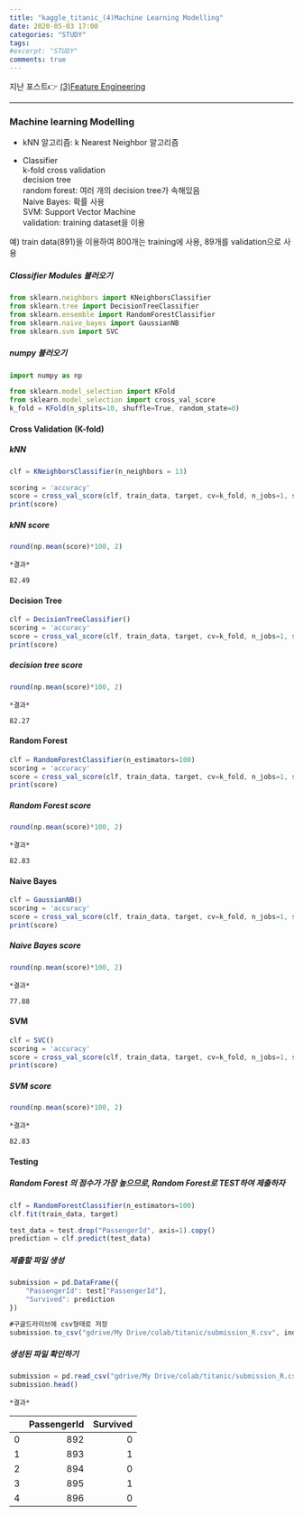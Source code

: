 ```yaml
---
title: "kaggle_titanic_(4)Machine Learning Modelling"
date: 2020-05-03 17:00
categories: "STUDY"
tags:
#excerpt: "STUDY"
comments: true
---
```


지난 포스트:point_right: [(3)Feature Engineering](https://masunii.github.io/study/kaggle-titanic(3)/)

------------------------------------------------------------------------------
### Machine learning Modelling  

* kNN 알고리즘: k Nearest Neighbor 알고리즘

* Classifier  
k-fold cross validation  
decision tree  
random forest: 여러 개의 decision tree가 속해있음  
Naive Bayes: 확률 사용  
SVM: Support Vector Machine  
validation: training dataset을 이용  

예) train data(891)을 이용하여 800개는 training에 사용, 89개를 validation으로 사용  


##### Classifier Modules 불러오기
```javascript
from sklearn.neighbors import KNeighborsClassifier
from sklearn.tree import DecisionTreeClassifier
from sklearn.ensemble import RandomForestClassifier
from sklearn.naive_bayes import GaussianNB
from sklearn.svm import SVC
```
##### numpy 불러오기
```javascript
import numpy as np
```

```javascript
from sklearn.model_selection import KFold
from sklearn.model_selection import cross_val_score
k_fold = KFold(n_splits=10, shuffle=True, random_state=0)
```

#### Cross Validation (K-fold)

##### kNN  
```javascript
clf = KNeighborsClassifier(n_neighbors = 13)

scoring = 'accuracy'
score = cross_val_score(clf, train_data, target, cv=k_fold, n_jobs=1, scoring=scoring)
print(score)
```

##### kNN score
```javascript
round(np.mean(score)*100, 2)
```
`*결과*`  
```
82.49
```

#### Decision Tree
```javascript
clf = DecisionTreeClassifier()
scoring = 'accuracy'
score = cross_val_score(clf, train_data, target, cv=k_fold, n_jobs=1, scoring=scoring)
print(score)
```

##### decision tree score
```javascript
round(np.mean(score)*100, 2)
```

`*결과*`  
```
82.27
```

#### Random Forest
```javascript
clf = RandomForestClassifier(n_estimators=100)
scoring = 'accuracy'
score = cross_val_score(clf, train_data, target, cv=k_fold, n_jobs=1, scoring=scoring)
print(score)
```
##### Random Forest score
```javascript
round(np.mean(score)*100, 2)
```
`*결과*`  
```
82.83
```

#### Naive Bayes
```javascript
clf = GaussianNB()
scoring = 'accuracy'
score = cross_val_score(clf, train_data, target, cv=k_fold, n_jobs=1, scoring=scoring)
print(score)
```

##### Naive Bayes score
```javascript
round(np.mean(score)*100, 2)
```

`*결과*`  
```
77.88
```

#### SVM
```javascript
clf = SVC()
scoring = 'accuracy'
score = cross_val_score(clf, train_data, target, cv=k_fold, n_jobs=1, scoring=scoring)
print(score)
```

##### SVM score
```javascript
round(np.mean(score)*100, 2)
```
`*결과*`  
```
82.83
```

#### Testing

##### Random Forest 의 점수가 가장 높으므로, Random Forest로 TEST하여 제출하자
```javascript
clf = RandomForestClassifier(n_estimators=100)
clf.fit(train_data, target)

test_data = test.drop("PassengerId", axis=1).copy()
prediction = clf.predict(test_data)
```

##### 제출할 파일 생성
```javascript
submission = pd.DataFrame({
    "PassengerId": test["PassengerId"],
    "Survived": prediction
})

#구글드라이브에 csv형태로 저장
submission.to_csv("gdrive/My Drive/colab/titanic/submission_R.csv", index=False)
```

##### 생성된 파일 확인하기
```javascript
submission = pd.read_csv("gdrive/My Drive/colab/titanic/submission_R.csv")
submission.head()
```

`*결과*`  

|   | PassengerId | Survived |
|--:|------------:|---------:|
| 0 |         892 |        0 |
| 1 |         893 |        1 |
| 2 |         894 |        0 |
| 3 |         895 |        1 |
| 4 |         896 |        0 |  










